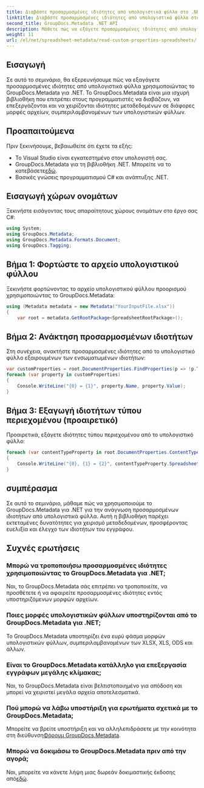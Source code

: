 ```yaml
---
title: Διαβάστε προσαρμοσμένες ιδιότητες από υπολογιστικά φύλλα στο .NET
linktitle: Διαβάστε προσαρμοσμένες ιδιότητες από υπολογιστικά φύλλα στο .NET
second_title: GroupDocs.Metadata .NET API
description: Μάθετε πώς να εξάγετε προσαρμοσμένες ιδιότητες από υπολογιστικά φύλλα χρησιμοποιώντας το GroupDocs.Metadata για .NET. Βελτιώστε τον χειρισμό μεταδεδομένων στις εφαρμογές σας .NET.
weight: 11
url: /el/net/spreadsheet-metadata/read-custom-properties-spreadsheets/
---
```

## Εισαγωγή
Σε αυτό το σεμινάριο, θα εξερευνήσουμε πώς να εξαγάγετε προσαρμοσμένες ιδιότητες από υπολογιστικά φύλλα χρησιμοποιώντας το GroupDocs.Metadata για .NET. Το GroupDocs.Metadata είναι μια ισχυρή βιβλιοθήκη που επιτρέπει στους προγραμματιστές να διαβάζουν, να επεξεργάζονται και να χειρίζονται ιδιότητες μεταδεδομένων σε διάφορες μορφές αρχείων, συμπεριλαμβανομένων των υπολογιστικών φύλλων.
## Προαπαιτούμενα
Πριν ξεκινήσουμε, βεβαιωθείτε ότι έχετε τα εξής:
- Το Visual Studio είναι εγκατεστημένο στον υπολογιστή σας.
-  GroupDocs.Metadata για τη βιβλιοθήκη .NET. Μπορείτε να το κατεβάσετε[εδώ](https://releases.groupdocs.com/metadata/net/).
- Βασικές γνώσεις προγραμματισμού C# και ανάπτυξης .NET.

## Εισαγωγή χώρων ονομάτων
Ξεκινήστε εισάγοντας τους απαραίτητους χώρους ονομάτων στο έργο σας C#:
```csharp
using System;
using GroupDocs.Metadata;
using GroupDocs.Metadata.Formats.Document;
using GroupDocs.Tagging;
```
## Βήμα 1: Φορτώστε το αρχείο υπολογιστικού φύλλου
Ξεκινήστε φορτώνοντας το αρχείο υπολογιστικού φύλλου προορισμού χρησιμοποιώντας το GroupDocs.Metadata:
```csharp
using (Metadata metadata = new Metadata("YourInputFile.xlsx"))
{
    var root = metadata.GetRootPackage<SpreadsheetRootPackage>();
```
## Βήμα 2: Ανάκτηση προσαρμοσμένων ιδιοτήτων
Στη συνέχεια, ανακτήστε προσαρμοσμένες ιδιότητες από το υπολογιστικό φύλλο εξαιρουμένων των ενσωματωμένων ιδιοτήτων:
```csharp
var customProperties = root.DocumentProperties.FindProperties(p => !p.Tags.Contains(Tags.Document.BuiltIn));
foreach (var property in customProperties)
{
    Console.WriteLine("{0} = {1}", property.Name, property.Value);
}
```
## Βήμα 3: Εξαγωγή ιδιοτήτων τύπου περιεχομένου (προαιρετικό)
Προαιρετικά, εξάγετε ιδιότητες τύπου περιεχομένου από το υπολογιστικό φύλλο:
```csharp
foreach (var contentTypeProperty in root.DocumentProperties.ContentTypeProperties.ToList())
{
    Console.WriteLine("{0}, {1} = {2}", contentTypeProperty.SpreadsheetPropertyType, contentTypeProperty.Name, contentTypeProperty.SpreadsheetPropertyValue);
}
```

## συμπέρασμα
Σε αυτό το σεμινάριο, μάθαμε πώς να χρησιμοποιούμε το GroupDocs.Metadata για .NET για την ανάγνωση προσαρμοσμένων ιδιοτήτων από υπολογιστικά φύλλα. Αυτή η βιβλιοθήκη παρέχει εκτεταμένες δυνατότητες για χειρισμό μεταδεδομένων, προσφέροντας ευελιξία και έλεγχο των ιδιοτήτων του εγγράφου.

## Συχνές ερωτήσεις
### Μπορώ να τροποποιήσω προσαρμοσμένες ιδιότητες χρησιμοποιώντας το GroupDocs.Metadata για .NET;
Ναι, το GroupDocs.Metadata σάς επιτρέπει να τροποποιείτε, να προσθέτετε ή να αφαιρείτε προσαρμοσμένες ιδιότητες εντός υποστηριζόμενων μορφών αρχείων.
### Ποιες μορφές υπολογιστικών φύλλων υποστηρίζονται από το GroupDocs.Metadata για .NET;
Το GroupDocs.Metadata υποστηρίζει ένα ευρύ φάσμα μορφών υπολογιστικών φύλλων, συμπεριλαμβανομένων των XLSX, XLS, ODS και άλλων.
### Είναι το GroupDocs.Metadata κατάλληλο για επεξεργασία εγγράφων μεγάλης κλίμακας;
Ναι, το GroupDocs.Metadata είναι βελτιστοποιημένο για απόδοση και μπορεί να χειριστεί μεγάλα αρχεία αποτελεσματικά.
### Πού μπορώ να λάβω υποστήριξη για ερωτήματα σχετικά με το GroupDocs.Metadata;
 Μπορείτε να βρείτε υποστήριξη και να αλληλεπιδράσετε με την κοινότητα στη διεύθυνση[Φόρουμ GroupDocs.Metadata](https://forum.groupdocs.com/c/metadata/14).
### Μπορώ να δοκιμάσω το GroupDocs.Metadata πριν από την αγορά;
 Ναι, μπορείτε να κάνετε λήψη μιας δωρεάν δοκιμαστικής έκδοσης από[εδώ](https://releases.groupdocs.com/).